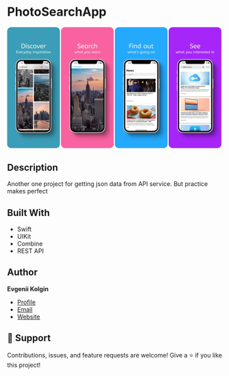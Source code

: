 # PhotoSearchApp
![screenshot](/screenshot.webp)
## Description
Another one project for getting json data from API service. But practice makes perfect

## Built With
- Swift
- UIKit
- Combine
- REST API

## Author
**Evgenii Kolgin**

- [Profile](https://github.com/Colgates "Evgenii Kolgin")
- [Email](mailto:kolgin.ev@gmail.com?subject=Hi% "Hi!")
- [Website](https://evgeniikolgin.ru "Welcome")

## 🤝 Support
Contributions, issues, and feature requests are welcome!
Give a ⭐️ if you like this project!
